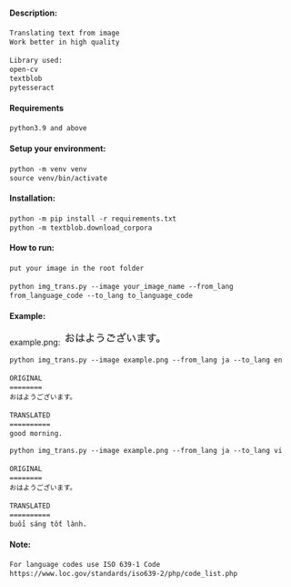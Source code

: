 #### Description:

```
Translating text from image
Work better in high quality

Library used:
open-cv
textblob
pytesseract
```

#### Requirements

```
python3.9 and above
```

#### Setup your environment:

```
python -m venv venv
source venv/bin/activate
```

#### Installation:

```
python -m pip install -r requirements.txt
python -m textblob.download_corpora
```

#### How to run:

```
put your image in the root folder

python img_trans.py --image your_image_name --from_lang from_language_code --to_lang to_language_code
```

#### Example:

example.png:
![Alt text](example.png "Example image")

```
python img_trans.py --image example.png --from_lang ja --to_lang en

ORIGINAL
========
おはようございます。

TRANSLATED
==========
good morning.
```

```
python img_trans.py --image example.png --from_lang ja --to_lang vi

ORIGINAL
========
おはようございます。

TRANSLATED
==========
buổi sáng tốt lành.
```

#### Note:

```
For language codes use ISO 639-1 Code
https://www.loc.gov/standards/iso639-2/php/code_list.php
```
